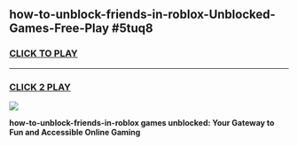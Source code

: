 
## how-to-unblock-friends-in-roblox-Unblocked-Games-Free-Play #5tuq8
<h3>
<a href="https://us.freeplayer.one?title=how-to-unblock-friends-in-roblox&ref=9M">CLICK TO PLAY</a></h3>
<hr>

<h3>
<a href="https://us.freeplayer.one?title=how-to-unblock-friends-in-roblox&ref=9M">CLICK 2 PLAY</a>
  
</h3>

<a href="https://us.freeplayer.one?title=how-to-unblock-friends-in-roblox&ref=9M"><img src="https://clearcache.store/games.png"></a>


**how-to-unblock-friends-in-roblox games unblocked: Your Gateway to Fun and Accessible Online Gaming**
